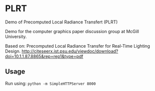 # PLRT
Demo of Precomputed Local Radiance Transfert (PLRT)

Demo for the computer graphics paper discussion group at McGill University.

Based on:
Precomputed Local Radiance Transfer for Real-Time Lighting Design.
http://citeseerx.ist.psu.edu/viewdoc/download?doi=10.1.1.87.8865&rep=rep1&type=pdf

## Usage
Run using: `python -m SimpleHTTPServer 8000`
